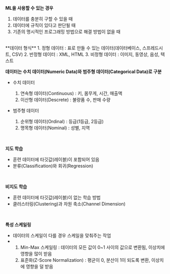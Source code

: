 **ML을 사용할 수 있는 경우**
1. 데이터를 충분히 구할 수 있을 때
2. 데이터에 규칙이 있다고 판단될 때
3. 기존의 명시적인 프로그래밍 방법으로 해결 방법이 없을 때

<br>
**데이터 형식**
1. 정형 데이터 : 표로 만들 수 있는 데이터(데이터베이스, 스프레드시트, CSV)
2. 반정형 데이터 : XML, HTML
3. 비정형 데이터 : 이미지, 동영상, 음성, 텍스트

<br>

**데이터는 수치 데이터(Numeric Data)와 범주형 데이터(Categorical Data)로 구분**
* 수치 데이터
  1. 연속형 데이터(Continuous) : 키, 몸무게, 시간, 매출액
  2. 이산형 데이터(Descrete) : 불량품 수, 판매 수량

* 범주형 데이터
  1. 순위형 데이터(Ordinal) : 등급(1등급, 2등급)
  2. 명목형 데이터(Nominal) : 성별, 지역

<br>

**지도 학습**
* 훈련 데이터에 타깃값(레이블)이 포함되어 있음
* 분류(Classification)와 회귀(Regression)

<br>

**비지도 학습**
* 훈련 데이터에 타깃값(레이블)이 없는 학습 방법
* 클러스터링(Clustering)과 차원 축소(Channel Dimension)

<br>

**특성 스케일링**
* 데이터의 스케일이 다를 경우 스케일을 맞춰주는 작업
* 1. Min-Max 스케일링 : 데이터의 모든 값이 0~1 사이의 값으로 변환됨, 이상치에 영향을 많이 받음
  2. 표준화(Z-Score Normalization) : 평균이 0, 분산이 1이 되도록 변환, 이상치에 영향을 덜 받음